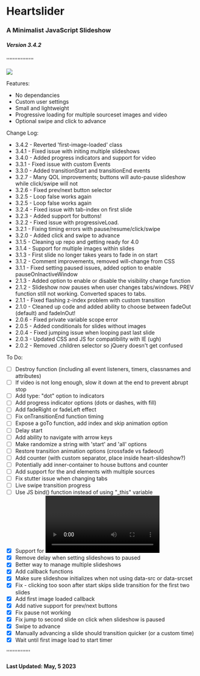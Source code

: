 # Heartslider

### A Minimalist JavaScript Slideshow

##### Version 3.4.2

'''''''''''''''''

[![](https://data.jsdelivr.com/v1/package/gh/austenhart/heartslider/badge)](https://www.jsdelivr.com/package/gh/austenhart/heartslider)

Features:

-   No dependancies
-   Custom user settings
-   Small and lightweight
-   Progressive loading for multiple sourceset images and video
-   Optional swipe and click to advance

Change Log:

-   3.4.2 - Reverted 'first-image-loaded' class
-   3.4.1 - Fixed issue with initing multiple slideshows
-   3.4.0 - Added progress indicators and support for video
-   3.3.1 - Fixed issue with custom Events
-   3.3.0 - Added transitionStart and transitionEnd events
-   3.2.7 - Many QOL improvements; buttons will auto-pause slideshow while click/swipe will not
-   3.2.6 - Fixed prev/next button selector
-   3.2.5 - Loop false works again
-   3.2.5 - Loop false works again
-   3.2.4 - Fixed issue with tab-index on first slide
-   3.2.3 - Added support for buttons!
-   3.2.2 - Fixed issue with progressiveLoad.
-   3.2.1 - Fixing timing errors with pause/resume/click/swipe
-   3.2.0 - Added click and swipe to advance
-   3.1.5 - Cleaning up repo and getting ready for 4.0
-   3.1.4 - Support for multiple images within slides
-   3.1.3 - First slide no longer takes years to fade in on start
-   3.1.2 - Comment improvements, removed will-change from CSS
-   3.1.1 - Fixed setting paused issues, added option to enable pauseOnInactiveWindow
-   2.1.3 - Added option to enable or disable the visibility change function
-   2.1.2 - Slideshow now pauses when user changes tabs/windows. PREV function still not working. Converted spaces to tabs.
-   2.1.1 - Fixed flashing z-index problem with custom transition
-   2.1.0 - Cleaned up code and added ability to choose between fadeOut (default) and fadeInOut!
-   2.0.6 - Fixed private variable scope error
-   2.0.5 - Added conditionals for slides without images
-   2.0.4 - Fixed jumping issue when looping past last slide
-   2.0.3 - Updated CSS and JS for compatibility with IE (ugh)
-   2.0.2 - Removed .children selector so jQuery doesn't get confused

To Do:

-   [ ] Destroy function (including all event listeners, timers, classnames and attributes)
-   [ ] If video is not long enough, slow it down at the end to prevent abrupt stop
-   [ ] Add type: "dot" option to indicators
-   [ ] Add progress indicator options (dots or dashes, with fill)
-   [ ] Add fadeRight or fadeLeft effect
-   [ ] Fix onTransitionEnd function timing
-   [ ] Expose a goTo function, add index and skip animation option
-   [ ] Delay start
-   [ ] Add ability to navigate with arrow keys
-   [ ] Make randomize a string with 'start' and 'all' options
-   [ ] Restore transition animation options (crossfade vs fadeout)
-   [ ] Add counter (with custom separator, place inside heart-slideshow?)
-   [ ] Potentially add inner-container to house buttons and counter
-   [ ] Add support for the <picture> and elements with multiple sources
-   [ ] Fix stutter issue when changing tabs
-   [ ] Live swipe transition progress
-   [ ] Use JS bind() function instead of using "\_this" variable
-   [x] Support for <video>
-   [x] Remove delay when setting slideshows to paused
-   [x] Better way to manage multiple slideshows
-   [x] Add callback functions
-   [x] Make sure slideshow initializes when not using data-src or data-srcset
-   [x] Fix - clicking too soon after start skips slide transition for the first two slides
-   [x] Add first image loaded callback
-   [x] Add native support for prev/next buttons
-   [x] Fix pause not working
-   [x] Fix jump to second slide on click when slideshow is paused
-   [x] Swipe to advance
-   [x] Manually advancing a slide should transition quicker (or a custom time)
-   [x] Wait until first image load to start timer

'''''''''''''''

#### Last Updated: May, 5 2023
